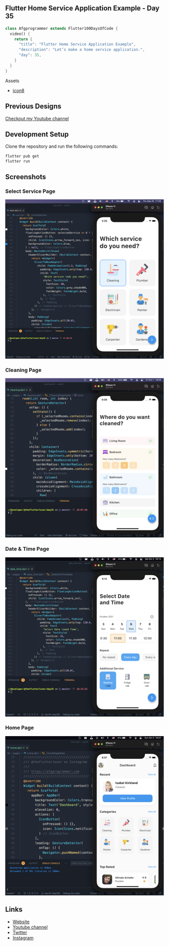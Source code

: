 ## Flutter Home Service Application Example - Day 35

```dart
class Afgprogrammer extends Flutter100DaysOfCode {
  video() {
    return {
      "title": "Flutter Home Service Application Example",
      "description": "Let’s make a home service application.",
      "day": 35,
    }
  }
}
```

Assets 
* [icon8](https://icons8.com)

## Previous Designs
[Checkout my Youtube channel](https://youtube.com/afgprogrammer)


## Development Setup
Clone the repository and run the following commands:
```
flutter pub get
flutter run
```

## Screenshots
### Select Service Page
<img src="assets/screenshots/select-service-page.png" />

### Cleaning Page
<img src="assets/screenshots/cleaning-page.png" />

### Date & Time Page
<img src="assets/screenshots/date-and-time-page.png" />

### Home Page
<img src="assets/screenshots/home-page.png" />

## Links

* [Website](https://afgprogrammer.com)
* [Youtube channel](https://youtube.com/afgprogrammer)
* [Twitter](https://twitter.com/afgprogrammer)
* [Instagram](https://instagram.com/afgprogrammer)
